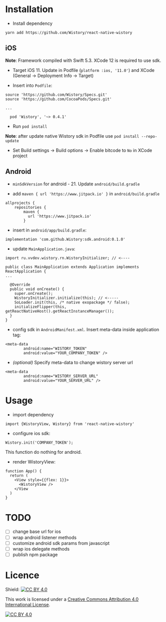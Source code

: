 # Installation 

- Install dependency
 
`yarn add https://github.com/Wistory/react-native-wistory`

## iOS

**Note**: Framework compiled with Swift 5.3. XCode 12 is required to use sdk.

- Target iOS 11. Update in Podfile (`platform :ios, '11.0'`) and XCode (General -> Deployment Info -> Target)

- Insert into `Podfile`:

```
source 'https://github.com/Wistory/Specs.git'
source 'https://github.com/CocoaPods/Specs.git'

...

  pod 'Wistory', '~> 0.4.1'

```

- Run `pod install`

**Note**: after update native Wistory sdk in Podfile use `pod install --repo-update`

- Set Build settings -> Build options -> Enable bitcode to `No` in XCode project

## Android

- `minSdkVersion` for android - 21. Update `android/build.gradle`

- add `maven { url 'https://www.jitpack.io' }` in `android/build.gradle`
```
allprojects {
    repositories {
        maven {
          url 'https://www.jitpack.io'
        }
```

- insert in `android/app/build.gradle`:
```
implementation 'com.github.Wistory:sdk.android:0.1.0'
```

- update `MainApplication.java`:

```
import ru.vvdev.wistory.rn.WistoryInitializer; // <----

public class MainApplication extends Application implements ReactApplication {
...

  @Override
  public void onCreate() {
    super.onCreate();
    WistoryInitializer.initialize(this); // <-----
    SoLoader.init(this, /* native exopackage */ false);
    initializeFlipper(this, getReactNativeHost().getReactInstanceManager());
  }
}
```

- config sdk in `AndroidManifest.xml`. Insert meta-data inside application tag:

```
<meta-data
        android:name="WISTORY_TOKEN"
        android:value="YOUR_COMPANY_TOKEN" />
```

- _(optional)_ Specify meta-data to change wistory server url

```
<meta-data
        android:name="WISTORY_SERVER_URL"
        android:value="YOUR_SERVER_URL" />
```

# Usage

- import dependency

`import {WistoryView, Wistory} from 'react-native-wistory'`
- configure ios sdk:
```
Wistory.init('COMPANY_TOKEN');
```
This function do nothing for android.

- render WistoryView:
```
function App() {
  return (
    <View style={{flex: 1}}>
      <WistoryView />
    </View
  )
}
```

# TODO

- [ ] change base url for ios
- [ ] wrap android listener methods
- [ ] customize android sdk params from javascript
- [ ] wrap ios delegate methods
- [ ] publish npm package

# Licence
Shield: [![CC BY 4.0][cc-by-shield]][cc-by]

This work is licensed under a
[Creative Commons Attribution 4.0 International License][cc-by].

[![CC BY 4.0][cc-by-image]][cc-by]

[cc-by]: http://creativecommons.org/licenses/by/4.0/
[cc-by-image]: https://i.creativecommons.org/l/by/4.0/88x31.png
[cc-by-shield]: https://img.shields.io/badge/License-CC%20BY%204.0-lightgrey.svg
